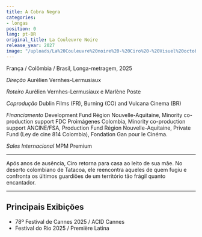 ```yaml
---
title: A Cobra Negra
categories:
- longas
position: 0
lang: pt-BR
original_title: La Couleuvre Noire
release_year: 2027
image: "/uploads/La%20Couleuvre%20noire%20-%20Ciro%20-%20Visuel%20octobre%202024.jpg"
---
```


França / Colômbia / Brasil, Longa-metragem, 2025

*Direção*
Aurélien Vernhes-Lermusiaux

*Roteiro*
Aurélien Vernhes-Lermusiaux e Marlène Poste

*Coprodução*
Dublin Films (FR), Burning (CO) and Vulcana Cinema (BR)

*Financiamento*
Development Fund Région Nouvelle-Aquitaine, Minority co-production support FDC Proimágenes Colombia, Minority co-production support ANCINE/FSA, Production Fund Région Nouvelle-Aquitaine, Private Fund (Ley de cine 814 Colombia), Fondation Gan pour le Cinéma.

*Sales Internacional*
MPM Premium

---
Após anos de ausência, Ciro retorna para casa ao leito de sua mãe. No deserto colombiano de Tatacoa, ele reencontra aqueles de quem fugiu e confronta os últimos guardiões de um território tão frágil quanto encantador.

--- 

## Principais Exibições

* 78º Festival de Cannes 2025 / ACID Cannes
* Festival do Rio 2025 / Première Latina
